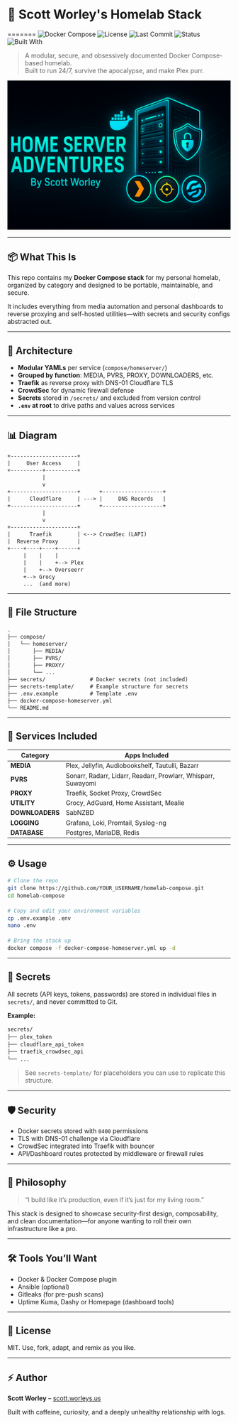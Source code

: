 # 🧠 Scott Worley's Homelab Stack

=======
![Docker Compose](https://img.shields.io/badge/docker--compose-modular-blue?logo=docker)
![License](https://img.shields.io/github/license/ThatShiKrayy/home-server-adventures)
![Last Commit](https://img.shields.io/github/last-commit/ThatShiKrayy/home-server-adventures)
![Status](https://img.shields.io/badge/status-in_progress-yellow)
![Built With](https://img.shields.io/badge/built%20with-Ansible%20%7C%20Docker%20%7C%20CrowdSec-0e7a0d)
>>>>>>

> A modular, secure, and obsessively documented Docker Compose-based homelab.  
> Built to run 24/7, survive the apocalypse, and make Plex purr.

![Homelab Stack Banner](img/readme-banner.png)

---

## 📦 What This Is

This repo contains my **Docker Compose stack** for my personal homelab, organized by category and designed to be portable, maintainable, and secure.

It includes everything from media automation and personal dashboards to reverse proxying and self-hosted utilities—with secrets and security configs abstracted out.

---

## 🧱 Architecture

- **Modular YAMLs** per service (`compose/homeserver/`)
- **Grouped by function**: MEDIA, PVRS, PROXY, DOWNLOADERS, etc.
- **Traefik** as reverse proxy with DNS-01 Cloudflare TLS
- **CrowdSec** for dynamic firewall defense
- **Secrets** stored in `/secrets/` and excluded from version control
- **`.env` at root** to drive paths and values across services

---

## 📊 Diagram

```
+---------------------+
|     User Access     |
+----------+----------+
           |
           v
+---------------------+      +-------------------+
|      Cloudflare     | ---> |     DNS Records   |
+---------------------+      +-------------------+
           |
           v
+---------------------+
|      Traefik        | <--> CrowdSec (LAPI)
|  Reverse Proxy      |
+----+----+----+------+
     |    |    |
     |    |    +--> Plex
     |    +--> Overseerr
     +--> Grocy
     ...  (and more)
```

---

## 🧭 File Structure

```plaintext
.
├── compose/
│   └── homeserver/
│       ├── MEDIA/
│       ├── PVRS/
│       ├── PROXY/
│       └── ...
├── secrets/              # Docker secrets (not included)
├── secrets-template/     # Example structure for secrets
├── .env.example          # Template .env
├── docker-compose-homeserver.yml
└── README.md
```

---

## 🚀 Services Included

| Category    | Apps Included |
|-------------|----------------|
| **MEDIA**   | Plex, Jellyfin, Audiobookshelf, Tautulli, Bazarr |
| **PVRS**    | Sonarr, Radarr, Lidarr, Readarr, Prowlarr, Whisparr, Suwayomi |
| **PROXY**   | Traefik, Socket Proxy, CrowdSec |
| **UTILITY** | Grocy, AdGuard, Home Assistant, Mealie |
| **DOWNLOADERS** | SabNZBD |
| **LOGGING** | Grafana, Loki, Promtail, Syslog-ng |
| **DATABASE** | Postgres, MariaDB, Redis |

---

## ⚙️ Usage

```bash
# Clone the repo
git clone https://github.com/YOUR_USERNAME/homelab-compose.git
cd homelab-compose

# Copy and edit your environment variables
cp .env.example .env
nano .env

# Bring the stack up
docker compose -f docker-compose-homeserver.yml up -d
```

---

## 🔐 Secrets

All secrets (API keys, tokens, passwords) are stored in individual files in `secrets/`, and never committed to Git.

**Example:**

```bash
secrets/
├── plex_token
├── cloudflare_api_token
├── traefik_crowdsec_api
└── ...
```

> See `secrets-template/` for placeholders you can use to replicate this structure.

---

## 🛡️ Security

- Docker secrets stored with `0400` permissions
- TLS with DNS-01 challenge via Cloudflare
- CrowdSec integrated into Traefik with bouncer
- API/Dashboard routes protected by middleware or firewall rules

---

## 🧠 Philosophy

> “I build like it’s production, even if it’s just for my living room.”

This stack is designed to showcase security-first design, composability, and clean documentation—for anyone wanting to roll their own infrastructure like a pro.

---

## 🛠️ Tools You’ll Want

- Docker & Docker Compose plugin
- Ansible (optional)
- Gitleaks (for pre-push scans)
- Uptime Kuma, Dashy or Homepage (dashboard tools)

---

## 📜 License

MIT. Use, fork, adapt, and remix as you like.

---

## ⚡ Author

**Scott Worley** – [scott.worleys.us](https://scott.worleys.us)

Built with caffeine, curiosity, and a deeply unhealthy relationship with logs.
